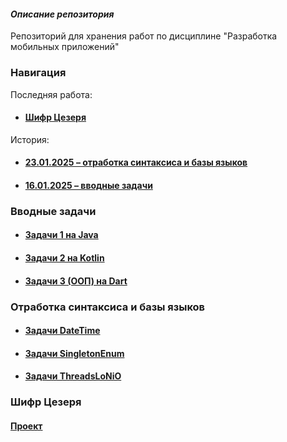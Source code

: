#### _Описание репозитория_
Репозиторий для хранения работ по дисциплине "Разработка мобильных приложений"
### Навигация
Последняя работа:
* #### [Шифр Цезеря](#Шифр-Цезеря)
История:
* #### [23.01.2025 – отработка синтаксиса и базы языков](#Отработка-синтаксиса-и-базы-языков)
* #### [16.01.2025 – вводные задачи](#вводные-задачи)
### Вводные задачи
* #### [Задачи 1 на Java](https://github.com/1mmorta1W111/DMA/tree/main/1601/Ex1Java)
* #### [Задачи 2 на Kotlin](https://github.com/1mmorta1W111/DMA/tree/main/1601/Ex2Kotlin)
* #### [Задачи 3 (ООП) на Dart](https://github.com/1mmorta1W111/DMA/tree/main/1601/ExOOPDart)
### Отработка синтаксиса и базы языков
* #### [Задачи DateTime](https://github.com/1mmorta1W111/DMA/tree/main/2301/ExDateTime)
* #### [Задачи SingletonEnum](https://github.com/1mmorta1W111/DMA/tree/main/2301/ExSingeltonEnum)
* #### [Задачи ThreadsLoNiO](https://github.com/1mmorta1W111/DMA/tree/main/2301/ExThreadsLoNiO)
### Шифр Цезеря
#### [Проект](https://github.com/1mmorta1W111/DMA/tree/main/CaesarsCipher)
